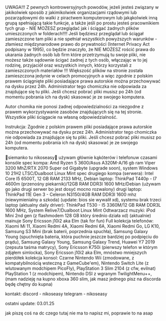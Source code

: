 UWAGA!!! Z pewnych kontrowersyjnych powodów, jeżeli jesteś związany w jakikolwiek sposób z jakimikolwiek organizacjami rządowymi lub 
pozarządowymi do walki z piractwem komputerowym lub jakąkolwiek inną grupą spełniającą takie funkcje, 
a także jeśli po prostu jesteś pracownikiem tych grup - NIE MOŻESZ przeglądać jak i ściągać żadnych plików umieszczonych w folderach!!!! 
Jeśli będziesz przeglądał lub ściągał zamieszczone tam pliki a nie spełniał 
wszystkich powyższych warunków - złamiesz międzynarodowe prawo do prywatności (Internet Privacy Act podpisany w 1995), co będzie znaczyło, 
że NIE MOŻESZ rościć prawa do ukarania żadnych osób lub firm które przetrzymują tu swoje pliki, 
nie możesz także sądownie ścigać żadnej z tych osób, włączając w to jej rodzinę, 
przyjaciół oraz wszystkich innych, którzy korzystali z zamieszczonych materiałów !!! 
Większość plików na stronie została zamieszczona jedynie w celach promocyjnych 
a więc zgodnie z polskim prawem ściągnięte pliki posiadające prawa autorskie można przechowywać na dysku przez 24h. 
Administrator tego chomiczka nie odpowiada za znajdujące się tu pliki. Jeśli chcesz pobrać pliki musisz po 24h 
(od momentu pobrania ich na dysk) skasować je ze swojego komputera.

 

Autor chomika nie ponosi żadnej odpowiedzialności za niezgodne z prawem wykorzystywanie zasobów znajdujących się na tej stronie. Wszystkie pliki ściągacie na własną odpowiedzialność.

 
Instrukcja: Zgodnie z polskim prawem pliki posiadające prawa autorskie można przechowywać na dysku przez 24h. 
Administrator tego chomiczka nie odpowiada za znajdujące się tu pliki. 
Jeśli chcesz pobrać pliki musisz po 24h (od momentu pobrania ich na dysk) skasować je ze swojego komputera.



🗿siemanko tu nikoseasy🗿
używam głównie kąkóterów i telefonuw 
czasami konsóle
spec kompa: Amd Ryzen 5 3600/Asus A320M-A/16 gb ram Viper 3200 MhZ/RTX 2070 Super od Gigabyte (upgrade soon), system Windows 10 21H2 LTSC/Dualboot Linux Mint
spec drugiego kompa (serwera): Intel Core I5 6500T, 12 GB RAM 2133 MHz, Debian
laptop: ThinkPad T440p - I7 4600m (przenośny piekarnik)/12GB RAM DDR3l 1600 MHz/Debian (używam go jako drugi serwer bo jest dosyć mocno rozwalony)
drugi laptop: ThinkPad 11E Gen 3 - Celeron N3150/4GB RAM DDR3l 1600 mhz (niewymienialny a szkoda) (update: bios sie wywalił xd), systemu brak
trzeci laptop (aktualny daily driver): ThinkPad T530 - I5 3360M/12 GB RAM DDR3L 1600 MHz, System Relive7/Dualboot Linux Mint
Odtwarzacz muzyki: iPod Mini 2nd gen (z flashmodem 128 GB który średnio działa xd)
(aktualnie) mainuje Sony Ericsson j10i2 aka Elm (tak for fun)
Full kolekcja telefonów: Xiaomi Mi 11, Xiaomi Redmi 4A, Xiaomi Redmi 6A, Xiaomi Redmi Go, LG K10,  Samsung S3 Mini (brak baterii, poprzednia spuchła), Samsung Galaxy Young (spuchnięta bateria, która puchnie jeszcze bardziej po podpięciu do prądu), Samsung Galaxy Young, Samsung Galaxy Trend, Huawei Y7 2019 (zepsuta taśma matrycy), Sony Ericsson K750i (pierwszy telefon w którym zdjąłem simlocka), Sony Ericsson j10i2 aka Elm, mnóstwo mniejszych pierdółek
kolekcja konsol: Czarne Nintendo Wii (zmodowane, z kompatybilnością wsteczną z GameCube'em), Nintendo Switch Lite (z wlutowanym modchipem PicoFly), PlayStation 3 Slim 2104 (z cfw, evilnat) PlayStation 1 (z modchipem), Nintendo DSI z wgranym TwilightMenu++, (mam nadzieję na kupno xboxa 360 slim, jak masz jednego pisz na discorda będę chętny do kupna)

kontakt:
discord - nikoseasy
telegram - nikoseasy

ostatni update: 03.01.25

jak piszę coś na dc czego tutaj nie ma to napisz mi, poprawie to na asap

